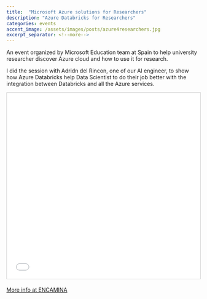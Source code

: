 ```yaml
---
title:  "Microsoft Azure solutions for Researchers"
description: "Azure Databricks for Researchers"
categories: events
accent_image: /assets/images/posts/azure4researchers.jpg
excerpt_separator: <!--more-->
---
```


An event organized by Microsoft Education team at Spain to help university researcher discover Azure cloud and how to use it for research. 

I did the session with Adridn del Rincon, one of our AI engineer, to show how Azure Databricks help Data Scientist to do their job better with the integration between Databricks and all the Azure services. 

<iframe src="//www.slideshare.net/slideshow/embed_code/key/MxuQjC7I8skYpT" width="595" height="485" frameborder="0" marginwidth="0" marginheight="0" scrolling="no" style="border:1px solid #CCC; border-width:1px; margin-bottom:5px; max-width: 100%;" allowfullscreen> </iframe>

[More info at ENCAMINA](https://www.sumatutalento.com/encamina-ensenando-big-data-analytics-a-los-investigadores/#.XDuKE3dFzZs)
